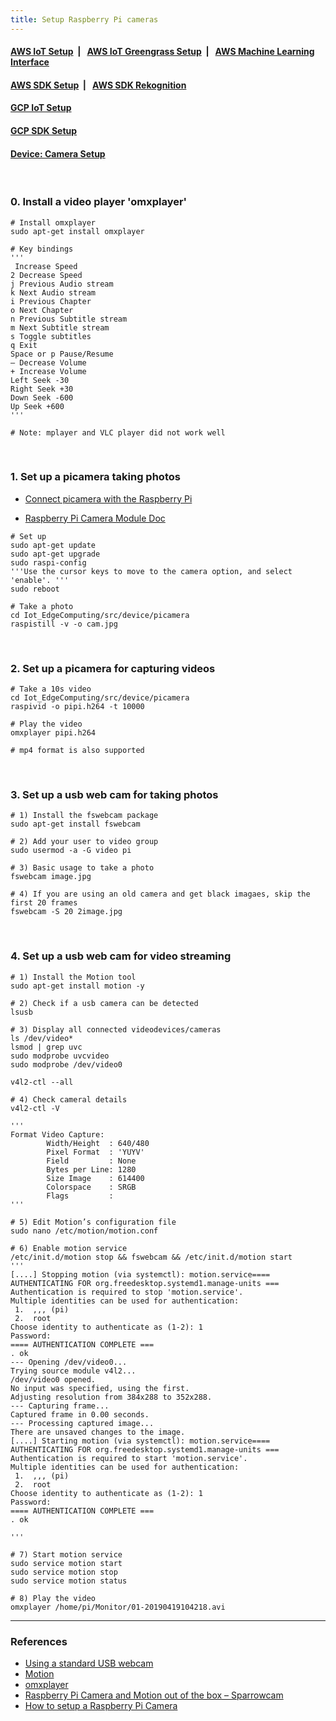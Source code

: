 ```yaml
---
title: Setup Raspberry Pi cameras
---
```



####  [AWS IoT Setup](https://dujm.github.io/Iot_EdgeComputing/aws_iot)&nbsp;  | &nbsp;   [AWS IoT Greengrass Setup](https://dujm.github.io/Iot_EdgeComputing/aws_iot_greengrass)&nbsp;  | &nbsp;   [AWS Machine Learning Interface](https://dujm.github.io/Iot_EdgeComputing/aws_ml)

#### [AWS SDK Setup](https://dujm.github.io/Iot_EdgeComputing/aws_sdk_cli)&nbsp;  | &nbsp; [AWS SDK Rekognition](https://dujm.github.io/Iot_EdgeComputing/aws_sdk_reko)

#### [GCP IoT Setup](https://dujm.github.io/Iot_EdgeComputing/gcp_iot)

#### [GCP SDK Setup](https://dujm.github.io/Iot_EdgeComputing/gcp_sdk)

#### [Device: Camera Setup](https://dujm.github.io/Iot_EdgeComputing/device_cam)

<br>

### 0. Install a video player 'omxplayer'

```
# Install omxplayer
sudo apt-get install omxplayer

# Key bindings
'''
 Increase Speed
2 Decrease Speed
j Previous Audio stream
k Next Audio stream
i Previous Chapter
o Next Chapter
n Previous Subtitle stream
m Next Subtitle stream
s Toggle subtitles
q Exit
Space or p Pause/Resume
– Decrease Volume
+ Increase Volume
Left Seek -30
Right Seek +30
Down Seek -600
Up Seek +600
'''

# Note: mplayer and VLC player did not work well
```

<br>

### 1. Set up a picamera taking photos

 * [Connect picamera with the Raspberry Pi](https://thepihut.com/blogs/raspberry-pi-tutorials/16021420-how-to-install-use-the-raspberry-pi-camera)

 * [Raspberry Pi Camera Module Doc](https://www.raspberrypi.org/documentation/raspbian/applications/camera.md)  

```
# Set up
sudo apt-get update
sudo apt-get upgrade
sudo raspi-config
'''Use the cursor keys to move to the camera option, and select 'enable'. '''
sudo reboot

# Take a photo
cd Iot_EdgeComputing/src/device/picamera
raspistill -v -o cam.jpg
```

<br>

### 2. Set up a picamera for capturing videos

```
# Take a 10s video
cd Iot_EdgeComputing/src/device/picamera
raspivid -o pipi.h264 -t 10000

# Play the video
omxplayer pipi.h264

# mp4 format is also supported
```

<br>

### 3. Set up a usb web cam for taking photos

```
# 1) Install the fswebcam package
sudo apt-get install fswebcam

# 2) Add your user to video group
sudo usermod -a -G video pi

# 3) Basic usage to take a photo
fswebcam image.jpg

# 4) If you are using an old camera and get black imagaes, skip the first 20 frames
fswebcam -S 20 2image.jpg
```

<br>

### 4. Set up a usb web cam for video streaming
```
# 1) Install the Motion tool
sudo apt-get install motion -y

# 2) Check if a usb camera can be detected
lsusb

# 3) Display all connected videodevices/cameras
ls /dev/video*
lsmod | grep uvc
sudo modprobe uvcvideo
sudo modprobe /dev/video0

v4l2-ctl --all

# 4) Check cameral details
v4l2-ctl -V

'''
Format Video Capture:
        Width/Height  : 640/480
        Pixel Format  : 'YUYV'
        Field         : None
        Bytes per Line: 1280
        Size Image    : 614400
        Colorspace    : SRGB
        Flags         :
'''

# 5) Edit Motion’s configuration file
sudo nano /etc/motion/motion.conf

# 6) Enable motion service
/etc/init.d/motion stop && fswebcam && /etc/init.d/motion start
'''
[....] Stopping motion (via systemctl): motion.service==== AUTHENTICATING FOR org.freedesktop.systemd1.manage-units ===
Authentication is required to stop 'motion.service'.
Multiple identities can be used for authentication:
 1.  ,,, (pi)
 2.  root
Choose identity to authenticate as (1-2): 1
Password:
==== AUTHENTICATION COMPLETE ===
. ok
--- Opening /dev/video0...
Trying source module v4l2...
/dev/video0 opened.
No input was specified, using the first.
Adjusting resolution from 384x288 to 352x288.
--- Capturing frame...
Captured frame in 0.00 seconds.
--- Processing captured image...
There are unsaved changes to the image.
[....] Starting motion (via systemctl): motion.service==== AUTHENTICATING FOR org.freedesktop.systemd1.manage-units ===
Authentication is required to start 'motion.service'.
Multiple identities can be used for authentication:
 1.  ,,, (pi)
 2.  root
Choose identity to authenticate as (1-2): 1
Password:
==== AUTHENTICATION COMPLETE ===
. ok

'''

# 7) Start motion service
sudo service motion start
sudo service motion stop
sudo service motion status

# 8) Play the video
omxplayer /home/pi/Monitor/01-20190419104218.avi
```


---
### References
 * [Using a standard USB webcam](https://www.raspberrypi.org/documentation/usage/webcams/)
 * [Motion](https://motion-project.github.io/motion_guide.html)
 * [omxplayer](https://raspberry-projects.com/pi/software_utilities/media-players/omxplayer)
 * [Raspberry Pi Camera and Motion out of the box – Sparrowcam](http://www.richardmudhar.com/blog/2015/02/raspberry-pi-camera-and-motion-out-of-the-box-sparrowcam/)
 * [How to setup a Raspberry Pi Camera](https://tutorials-raspberrypi.com/raspberry-pi-security-camera-livestream-setup/)
